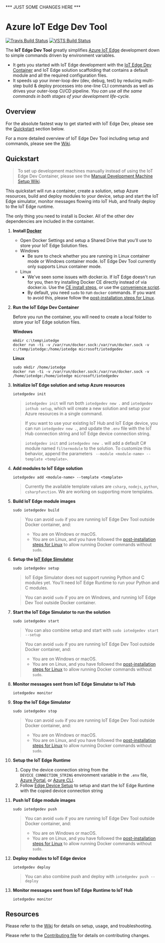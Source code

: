 *** JUST SOME CHANGES HERE ***

# Azure IoT Edge Dev Tool

[![Travis Build Status](https://travis-ci.org/Azure/iotedgedev.svg?branch=master)](https://travis-ci.org/Azure/iotedgedev)
[![VSTS Build Status](https://iotedgedev.visualstudio.com/iotedgedev-main/_apis/build/status/iotedgedev-master-ci)](https://iotedgedev.visualstudio.com/iotedgedev-main/_build/latest?definitionId=6)

The **IoT Edge Dev Tool** greatly simplifies [Azure IoT Edge](https:/azure.microsoft.com/en-us/services/iot-edge/) development down to simple commands driven by environment variables.

 - It gets you started with IoT Edge development with the [IoT Edge Dev Container](quickstart) and IoT Edge solution scaffolding that contains a default module and all the required configuration files.
 - It speeds up your inner-loop dev (dev, debug, test) by reducing multi-step build & deploy processes into one-line CLI commands as well as drives your outer-loop CI/CD pipeline. _You can use all the same commands in both stages of your development life-cycle._

## Overview
For the absolute fastest way to get started with IoT Edge Dev, please see the [Quickstart](#quickstart) section below.

For a more detailed overview of IoT Edge Dev Tool including setup and commands, please see the [Wiki](https://github.com/Azure/iotedgedev/wiki).

## Quickstart

> To set up development machines manually instead of using the IoT Edge Dev Container, please see the [Manual Development Machine Setup Wiki](https://github.com/Azure/iotedgedev/wiki/manual-dev-machine-setup).

This quickstart will run a container, create a solution, setup Azure resources, build and deploy modules to your device, setup and start the IoT Edge simulator, monitor messages flowing into IoT Hub, and finally deploy to the IoT Edge runtime.

<!-- Here's a 3 minute video walk-through of this Quickstart:

[![Azure IoT Edge Dev Tool: Quickstart](assets/edgedevtoolquickstartsmall.png)](https://aka.ms/iotedgedevquickstart) -->

The only thing you need to install is Docker. All of the other dev dependencies are included in the container. 

1. **Install [Docker](https://docs.docker.com/engine/installation/)**

    - Open Docker Settings and setup a Shared Drive that you'll use to store your IoT Edge Solution files.
    - Windows    
        - Be sure to check whether you are running in Linux container mode or Windows container mode. IoT Edge Dev Tool currently only supports Linux container mode.
    - Linux
        - We've seen some issues with docker.io. If IoT Edge doesn't run for you, then try installing Docker CE directly instead of via docker.io. Use the [CE install steps](https://docs.docker.com/engine/installation/linux/docker-ce/ubuntu/#install-docker-ce), or use the [convenience script](https://docs.docker.com/engine/installation/linux/docker-ce/ubuntu/#install-using-the-convenience-script).
        - By default, you need `sudo` to run `docker` commands. If you want to avoid this, please follow the [post-installation steps for Linux](https://docs.docker.com/install/linux/linux-postinstall/#manage-docker-as-a-non-root-user).

1. **Run the IoT Edge Dev Container**

    Before you run the container, you will need to create a local folder to store your IoT Edge solution files.
    
    **Windows**
    ```
    mkdir c:\temp\iotedge
    docker run -ti -v /var/run/docker.sock:/var/run/docker.sock -v c:/temp/iotedge:/home/iotedge microsoft/iotedgedev
    ```

    **Linux**
    ```
    sudo mkdir /home/iotedge
    docker run -ti -v /var/run/docker.sock:/var/run/docker.sock -v /home/iotedge:/home/iotedge microsoft/iotedgedev
    ```

1. **Initialize IoT Edge solution and setup Azure resources**

    `iotedgedev init`

    > `iotedgedev init` will run both `iotedgedev new .` and `iotedgedev iothub setup`, which will create a new solution and setup your Azure resources in a single command.
    
    > If you want to use your existing IoT Hub and IoT Edge device, you can run `iotedgedev new .`, and update the `.env` file with the IoT Hub connection string and IoT Edge device connection string.
    
    > `iotedgedev init` and `iotedgedev new .` will add a default C# module named `filtermodule` to the solution. To customize this behavior, append the parameters ` --module <module-name> --template <template>`.

1. **Add modules to IoT Edge solution**

    `iotedgedev add <module-name> --template <template>`
    
    > Currently the available template values are `csharp`, `nodejs`, `python`, `csharpfunction`. We are working on supporting more templates.

1. **Build IoT Edge module images**

    `sudo iotedgedev build`

    > You can avoid `sudo` if you are running IoT Edge Dev Tool outside Docker container, and:
    > * You are on Windows or macOS.
    > * You are on Linux, and you have followed the [post-installation steps for Linux](https://docs.docker.com/install/linux/linux-postinstall/#manage-docker-as-a-non-root-user) to allow running Docker commands without `sudo`.
 
1. **Setup the [IoT Edge Simulator]((https://pypi.org/project/iotedgehubdev/).)**

    `sudo iotedgedev setup`

    > IoT Edge Simulator does not support running Python and C modules yet. You'll need IoT Edge Runtime to run your Python and C modules.

    > You can avoid `sudo` if you are on Windows, and running IoT Edge Dev Tool outside Docker container.

1. **Start the IoT Edge Simulator to run the solution**

    `sudo iotedgedev start`

    > You can also combine setup and start with `sudo iotedgedev start --setup`

    > You can avoid `sudo` if you are running IoT Edge Dev Tool outside Docker container, and:
    > * You are on Windows or macOS.
    > * You are on Linux, and you have followed the [post-installation steps for Linux](https://docs.docker.com/install/linux/linux-postinstall/#manage-docker-as-a-non-root-user) to allow running Docker commands without `sudo`.

1. **Monitor messages sent from IoT Edge Simulator to IoT Hub**

    `iotedgedev monitor`

1. **Stop the IoT Edge Simulator**

    `sudo iotedgedev stop`

    > You can avoid `sudo` if you are running IoT Edge Dev Tool outside Docker container, and:
    > * You are on Windows or macOS.
    > * You are on Linux, and you have followed the [post-installation steps for Linux](https://docs.docker.com/install/linux/linux-postinstall/#manage-docker-as-a-non-root-user) to allow running Docker commands without `sudo`.

1. **Setup the IoT Edge Runtime**
    
    1. Copy the device connection string from the `DEVICE_CONNECTION_STRING` environment variable in the `.env` file, [Azure Portal](https://docs.microsoft.com/en-us/azure/iot-edge/how-to-register-device-portal#retrieve-the-connection-string), or [Azure CLI](https://docs.microsoft.com/en-us/azure/iot-edge/how-to-register-device-cli#retrieve-the-connection-string).
    1. Follow [Edge Device Setup](edge-device-setup) to setup and start the IoT Edge Runtime with the copied device connection string

1. **Push IoT Edge module images**

    `sudo iotedgedev push`

    > You can avoid `sudo` if you are running IoT Edge Dev Tool outside Docker container, and:
    > * You are on Windows or macOS.
    > * You are on Linux, and you have followed the [post-installation steps for Linux](https://docs.docker.com/install/linux/linux-postinstall/#manage-docker-as-a-non-root-user) to allow running Docker commands without `sudo`.

1. **Deploy modules to IoT Edge device**

    `iotedgedev deploy`
    > You can also combine push and deploy with `iotedgedev push --deploy`

1. **Monitor messages sent from IoT Edge Runtime to IoT Hub**

    `iotedgedev monitor`

## Resources
Please refer to the [Wiki](https://github.com/Azure/iotedgedev/wiki) for details on setup, usage, and troubleshooting.

Please refer to the [Contributing file](CONTRIBUTING.md) for details on contributing changes.
